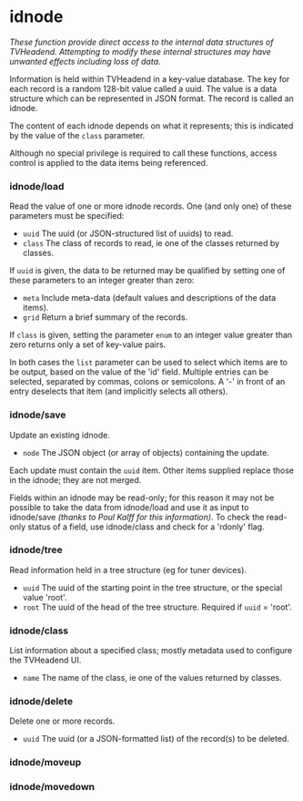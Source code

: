 # idnode

_These function provide direct access to the internal data structures of TVHeadend. Attempting to modify these internal structures may have unwanted effects including loss of data._

Information is held within TVHeadend in a key-value database. The key for each record is a random 128-bit value called a uuid. The value is a data structure which can be represented in JSON format. The record is called an idnode.

The content of each idnode depends on what it represents; this is indicated by the value of the `class` parameter.

Although no special privilege is required to call these functions, access control is applied to the data items being referenced.

### idnode/load

Read the value of one or more idnode records. One (and only one) of these parameters must be specified:

* `uuid` The uuid (or JSON-structured list of uuids) to read.
* `class` The class of records to read, ie one of the classes returned by classes.

If `uuid` is given, the data to be returned may be qualified by setting one of these parameters to an integer greater than zero:

* `meta` Include meta-data (default values and descriptions of the data items).
* `grid` Return a brief summary of the records.

If `class` is given, setting the parameter `enum` to an integer value greater than zero returns only a set of key-value pairs.

In both cases the `list` parameter can be used to select which items are to be output, based on the value of the 'id' field. Multiple entries can be selected, separated by commas, colons or semicolons. A '-' in front of an entry deselects that item (and implicitly selects all others).

### idnode/save

Update an existing idnode.

* `node` The JSON object (or array of objects) containing the update.

Each update must contain the `uuid` item. Other items supplied replace those in the idnode; they are not merged.

Fields within an idnode may be read-only; for this reason it may not be possible to take the data from idnode/load and use it as input to idnode/save _(thanks to Poul Kalff for this information)_. To check the read-only status of a field, use idnode/class and check for a 'rdonly' flag.

### idnode/tree

Read information held in a tree structure (eg for tuner devices).

* `uuid` The uuid of the starting point in the tree structure, or the special value 'root'.
* `root` The uuid of the head of the tree structure. Required if `uuid` = 'root'.

### idnode/class

List information about a specified class; mostly metadata used to configure the TVHeadend UI.

* `name` The name of the class, ie one of the values returned by classes.

### idnode/delete

Delete one or more records.

* `uuid` The uuid (or a JSON-formatted list) of the record(s) to be deleted.

### idnode/moveup

### idnode/movedown
